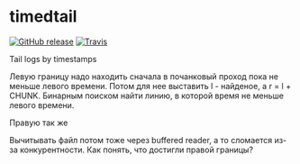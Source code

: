 # timedtail

[![GitHub release](https://img.shields.io/github/release/m-messiah/timedtail.svg?style=flat-square)](https://github.com/m-messiah/timedtail/releases)
[![Travis](https://img.shields.io/travis/m-messiah/timedtail.svg?style=flat-square)](https://travis-ci.org/m-messiah/timedtail)

Tail logs by timestamps

Левую границу надо находить сначала в почанковый проход пока не меньше левого времени. Потом для нее выставить l - найденое, а r = l + CHUNK. Бинарным поиском найти линию, в которой время не меньше левого времени.


Правую так же

Вычитывать файл потом тоже через buffered reader, а то сломается из-за конкурентности. Как понять, что достигли правой границы?